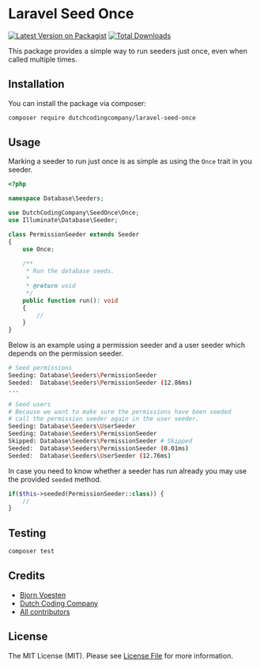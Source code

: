 # Laravel Seed Once

[![Latest Version on Packagist](https://img.shields.io/packagist/v/dutchcodingcompany/laravel-seed-once.svg?style=flat-square)](https://packagist.org/packages/dutchcodingcompany/laravel-seed-once)
[![Total Downloads](https://img.shields.io/packagist/dt/dutchcodingcompany/laravel-seed-once.svg?style=flat-square)](https://packagist.org/packages/dutchcodingcompany/laravel-seed-once)

This package provides a simple way to run seeders just once, even when called multiple times.

## Installation

You can install the package via composer:

```bash
composer require dutchcodingcompany/laravel-seed-once
```

## Usage

Marking a seeder to run just once is as simple as using the
`Once` trait in you seeder.

```php 
<?php

namespace Database\Seeders;

use DutchCodingCompany\SeedOnce\Once;
use Illuminate\Database\Seeder;

class PermissionSeeder extends Seeder
{
    use Once;
    
    /**
     * Run the database seeds.
     *
     * @return void
     */
    public function run(): void
    {
        //
    }
}
```

Below is an example using a permission seeder and a user seeder which depends on the permission seeder.

```sh
# Seed permissions
Seeding: Database\Seeders\PermissionSeeder
Seeded:  Database\Seeders\PermissionSeeder (12.86ms)
...

# Seed users
# Because we want to make sure the permissions have been seeded
# call the permission seeder again in the user seeder.
Seeding: Database\Seeders\UserSeeder
Seeding: Database\Seeders\PermissionSeeder
Skipped: Database\Seeders\PermissionSeeder # Skipped
Seeded:  Database\Seeders\PermissionSeeder (0.01ms)
Seeded:  Database\Seeders\UserSeeder (12.76ms)
```

In case you need to know whether a seeder has run already you may use the provided `seeded` method.

```php
if($this->seeded(PermissionSeeder::class)) {
    //
}
```

## Testing

```bash
composer test
```

## Credits

- [Bjorn Voesten](https://github.com/bjornvoesten)
- [Dutch Coding Company](https://github.com/dutchcodingcompany)
- [All contributors](https://github.com/dutchcodingcompany/laravel-seed-once/graphs/contributors)

## License

The MIT License (MIT). Please see [License File](LICENSE.md) for more information.
